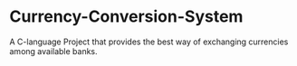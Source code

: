 # Currency-Conversion-System
A C-language Project that provides the best way of exchanging currencies among available banks.
